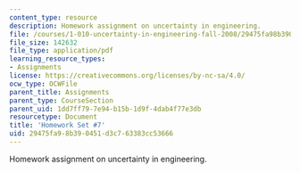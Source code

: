 ```yaml
---
content_type: resource
description: Homework assignment on uncertainty in engineering.
file: /courses/1-010-uncertainty-in-engineering-fall-2008/29475fa98b390451d3c763383cc53666_homework_07.pdf
file_size: 142632
file_type: application/pdf
learning_resource_types:
- Assignments
license: https://creativecommons.org/licenses/by-nc-sa/4.0/
ocw_type: OCWFile
parent_title: Assignments
parent_type: CourseSection
parent_uid: 1dd7ff79-7e94-b15b-1d9f-4dab4f77e3db
resourcetype: Document
title: 'Homework Set #7'
uid: 29475fa9-8b39-0451-d3c7-63383cc53666
---
```

Homework assignment on uncertainty in engineering.